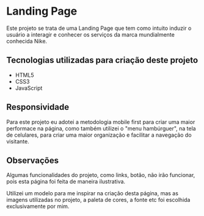 <h1>Landing Page</h1>

<p>
    Este projeto se trata de uma Landing Page que tem como intuito induzir o usuário a interagir e conhecer os serviços da marca mundialmente conhecida Nike.
</p>

<h2>Tecnologias utilizadas para criação deste projeto</h2>

<ul>
    <li>HTML5
    <li>CSS3
    <li>JavaScript
</ul>

<h2>Responsividade</h2>

<p>
    Para este projeto eu adotei a metodologia mobile first para criar uma maior performace na página, como também utilizei o "menu hambúrguer", na tela de celulares, para criar uma maior organização e facilitar a navegação do visitante.
</p>

<h2>Observações</h2>

<p>
    Algumas funcionalidades do projeto, como links, botão, não irão funcionar, pois esta página foi feita de maneira ilustrativa.
</p>    

<p>
    Utilizei um modelo para me inspirar na criação desta página, mas as imagens utilizadas no projeto, a paleta de cores, a fonte etc foi escolhida exclusivamente por mim.
</p>    


 

